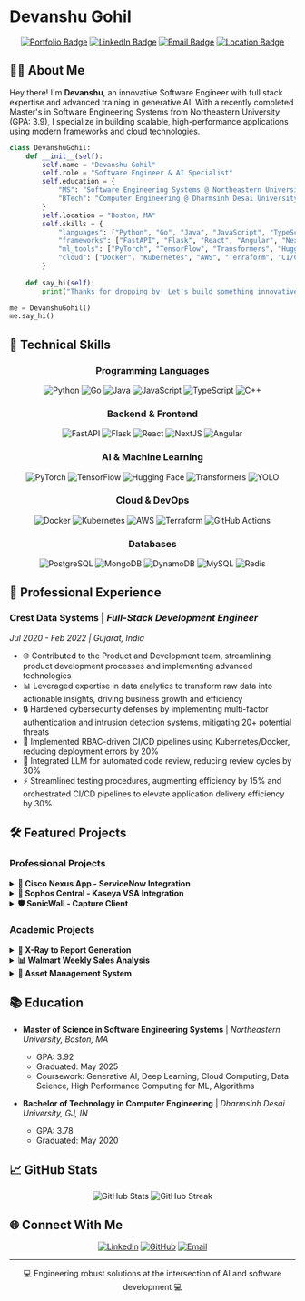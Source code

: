 # Devanshu Gohil

<div align="center">
  
[![Portfolio Badge](https://img.shields.io/badge/Portfolio-Devanshu-blueviolet?style=for-the-badge)](https://github.com/devanshugohil)
[![LinkedIn Badge](https://img.shields.io/badge/LinkedIn-Connect-blue?style=for-the-badge&logo=linkedin)](https://www.linkedin.com/in/devanshugohil/)
[![Email Badge](https://img.shields.io/badge/Email-Contact-red?style=for-the-badge&logo=gmail)](mailto:devanshu196@gmail.com)
[![Location Badge](https://img.shields.io/badge/Location-Boston,%20MA-green?style=for-the-badge&logo=google-maps)](https://goo.gl/maps/Boston)

</div>

## 👨‍💻 About Me

Hey there! I'm **Devanshu**, an innovative Software Engineer with full stack expertise and advanced training in generative AI. With a recently completed Master's in Software Engineering Systems from Northeastern University (GPA: 3.9), I specialize in building scalable, high-performance applications using modern frameworks and cloud technologies.

```python
class DevanshuGohil:
    def __init__(self):
        self.name = "Devanshu Gohil"
        self.role = "Software Engineer & AI Specialist"
        self.education = {
            "MS": "Software Engineering Systems @ Northeastern University (GPA: 3.9, 2025)",
            "BTech": "Computer Engineering @ Dharmsinh Desai University (GPA: 3.78, 2020)"
        }
        self.location = "Boston, MA"
        self.skills = {
            "languages": ["Python", "Go", "Java", "JavaScript", "TypeScript", "C++"],
            "frameworks": ["FastAPI", "Flask", "React", "Angular", "NextJS"],
            "ml_tools": ["PyTorch", "TensorFlow", "Transformers", "Hugging Face"],
            "cloud": ["Docker", "Kubernetes", "AWS", "Terraform", "CI/CD"]
        }
        
    def say_hi(self):
        print("Thanks for dropping by! Let's build something innovative together.")

me = DevanshuGohil()
me.say_hi()
```

## 🚀 Technical Skills

<div align="center">

### Programming Languages
![Python](https://img.shields.io/badge/Python-3776AB?style=for-the-badge&logo=python&logoColor=white)
![Go](https://img.shields.io/badge/Go-00ADD8?style=for-the-badge&logo=go&logoColor=white)
![Java](https://img.shields.io/badge/Java-ED8B00?style=for-the-badge&logo=openjdk&logoColor=white)
![JavaScript](https://img.shields.io/badge/JavaScript-F7DF1E?style=for-the-badge&logo=javascript&logoColor=black)
![TypeScript](https://img.shields.io/badge/TypeScript-007ACC?style=for-the-badge&logo=typescript&logoColor=white)
![C++](https://img.shields.io/badge/C%2B%2B-00599C?style=for-the-badge&logo=c%2B%2B&logoColor=white)

### Backend & Frontend
![FastAPI](https://img.shields.io/badge/FastAPI-009688?style=for-the-badge&logo=fastapi&logoColor=white)
![Flask](https://img.shields.io/badge/Flask-000000?style=for-the-badge&logo=flask&logoColor=white)
![React](https://img.shields.io/badge/React-20232A?style=for-the-badge&logo=react&logoColor=61DAFB)
![NextJS](https://img.shields.io/badge/Next.js-000000?style=for-the-badge&logo=next.js&logoColor=white)
![Angular](https://img.shields.io/badge/Angular-DD0031?style=for-the-badge&logo=angular&logoColor=white)

### AI & Machine Learning
![PyTorch](https://img.shields.io/badge/PyTorch-EE4C2C?style=for-the-badge&logo=pytorch&logoColor=white)
![TensorFlow](https://img.shields.io/badge/TensorFlow-FF6F00?style=for-the-badge&logo=tensorflow&logoColor=white)
![Hugging Face](https://img.shields.io/badge/Hugging%20Face-FFBF00?style=for-the-badge)
![Transformers](https://img.shields.io/badge/Transformers-409EFF?style=for-the-badge)
![YOLO](https://img.shields.io/badge/YOLO-00FFFF?style=for-the-badge)

### Cloud & DevOps
![Docker](https://img.shields.io/badge/Docker-2496ED?style=for-the-badge&logo=docker&logoColor=white)
![Kubernetes](https://img.shields.io/badge/Kubernetes-326CE5?style=for-the-badge&logo=kubernetes&logoColor=white)
![AWS](https://img.shields.io/badge/AWS-232F3E?style=for-the-badge&logo=amazon-aws&logoColor=white)
![Terraform](https://img.shields.io/badge/Terraform-623CE4?style=for-the-badge&logo=terraform&logoColor=white)
![GitHub Actions](https://img.shields.io/badge/GitHub%20Actions-2088FF?style=for-the-badge&logo=github-actions&logoColor=white)

### Databases
![PostgreSQL](https://img.shields.io/badge/PostgreSQL-316192?style=for-the-badge&logo=postgresql&logoColor=white)
![MongoDB](https://img.shields.io/badge/MongoDB-4EA94B?style=for-the-badge&logo=mongodb&logoColor=white)
![DynamoDB](https://img.shields.io/badge/DynamoDB-4053D6?style=for-the-badge&logo=amazon-dynamodb&logoColor=white)
![MySQL](https://img.shields.io/badge/MySQL-00000F?style=for-the-badge&logo=mysql&logoColor=white)
![Redis](https://img.shields.io/badge/Redis-DC382D?style=for-the-badge&logo=redis&logoColor=white)

</div>

## 💼 Professional Experience

### Crest Data Systems | *Full-Stack Development Engineer*
*Jul 2020 - Feb 2022 | Gujarat, India*

- 🌐 Contributed to the Product and Development team, streamlining product development processes and implementing advanced technologies
- 📊 Leveraged expertise in data analytics to transform raw data into actionable insights, driving business growth and efficiency
- 🔒 Hardened cybersecurity defenses by implementing multi-factor authentication and intrusion detection systems, mitigating 20+ potential threats
- 🚀 Implemented RBAC-driven CI/CD pipelines using Kubernetes/Docker, reducing deployment errors by 20%
- 🧠 Integrated LLM for automated code review, reducing review cycles by 30%
- ⚡ Streamlined testing procedures, augmenting efficiency by 15% and orchestrated CI/CD pipelines to elevate application delivery efficiency by 30%

## 🛠️ Featured Projects

### Professional Projects

<details>
<summary><b>📡 Cisco Nexus App - ServiceNow Integration</b></summary>

#### Technologies: FastAPI, ReactJS, PostgreSQL, Terraform
- Developed and deployed a FastAPI-based service integrating Cisco Nexus App with ServiceNow
- Enhanced automation and visibility across IT infrastructure
- Optimized database queries in PostgreSQL, reducing data retrieval time by 35%
- Implemented role-based access control (RBAC) ensuring secure API interactions
- Streamlined infrastructure provisioning with Terraform

#### [View Project](https://dcappcenter.cisco.com/nexus-dashboard-connector-for-servicenow.html)
</details>

<details>
<summary><b>🔐 Sophos Central - Kaseya VSA Integration</b></summary>

#### Technologies: Flask, ReactJS, DynamoDB, Docker, Kubernetes, GitHub Actions
- Led backend development in Flask and integrated it with DynamoDB for scalable storage
- Developed containerized services using Docker and orchestrated deployments via Kubernetes clusters
- Built GitHub Actions pipelines for automated testing and environment-specific deployments
- Designed React-based dashboards to visualize threat detection metrics, slashing incident resolution time by 40%

#### [View Project](https://www.sophos.com/en-us/marketplace/kaseya)
</details>

<details>
<summary><b>🛡️ SonicWall - Capture Client</b></summary>

#### Technologies: ReactJS, Redux, React Hooks
- Developed real-time data visualization tools, enhancing security insights and user engagement
- Revitalized user-facing web pages using ReactJS, improving load times by 25% and responsiveness by 20%
- Crafted and integrated over 25 reusable UI components, reducing development time by 25%
- Ensured uniform design elements across the application for consistent user experience

#### [View Project](https://www.sonicwall.com/products/endpoint-security/capture-client)
</details>

### Academic Projects


<details>
<summary><b>🏥 X-Ray to Report Generation</b></summary>

#### Technologies: PyTorch, Transformers, CNN, Vision Transformer, GPT-2, NLTK
- Implemented an automated system for generating diagnostic reports from chest X-ray images using two approaches:
  - CNN + Text Transformer (DenseNet-GPT2)
  - Vision Transformer + LLM (Swin Vision Transformer -GPT)
- Leveraged the Indiana University Chest X-ray Dataset with 7,470+ images and paired radiological reports
- Achieved BLEU-4 scores of 0.136 (DenseNet-GPT2) and 0.152 (Swin-GPT) for report generation
- Employed advanced evaluation metrics including BLEU, ROUGE, and clinical accuracy assessment
- Demonstrated practical applications for reducing radiologist workload and improving healthcare efficiency

#### [View Project](https://github.com/DevanshuGohil/CSYE-7374-X-Ray-to-Report-Generation)
</details>

<details>
<summary><b>📊 Walmart Weekly Sales Analysis</b></summary>

#### Technologies: NumPy, Pandas, PyMC, Matplotlib, Scikit-Learn
- Examined Walmart sales data across 45 stores over a three-year span
- Rendered data trends and patterns with Matplotlib and Seaborn
- Forecasted peak weekly sales periods using the PyMC gamma distribution model
- Architected a predictive model employing Random Forest and Linear Regression
</details>

<details>
<summary><b>💼 Asset Management System</b></summary>

#### Technologies: Python FastAPI, Angular, PostgreSQL, Docker
- Built a comprehensive asset management software suite
- Decreased asset search times by 40% and improved data accessibility
- Refined asset scheduling and tracking, diminishing asset downtime by 30%
- Directed Docker deployment within a three-tier architecture
</details>

## 📚 Education

- **Master of Science in Software Engineering Systems** | *Northeastern University, Boston, MA*
  - GPA: 3.92
  - Graduated: May 2025
  - Coursework: Generative AI, Deep Learning, Cloud Computing, Data Science, High Performance Computing for ML, Algorithms

- **Bachelor of Technology in Computer Engineering** | *Dharmsinh Desai University, GJ, IN*
  - GPA: 3.78
  - Graduated: May 2020

## 📈 GitHub Stats

<div align="center">
  <img src="https://github-readme-stats.vercel.app/api?username=devanshugohil&show_icons=true&theme=radical" alt="GitHub Stats" />
  <img src="https://github-readme-streak-stats.herokuapp.com/?user=devanshugohil&theme=radical" alt="GitHub Streak" />
</div>

## 🌐 Connect With Me

<div align="center">
  
[![LinkedIn](https://img.shields.io/badge/LinkedIn-0077B5?style=for-the-badge&logo=linkedin&logoColor=white)](https://www.linkedin.com/in/devanshugohil/)
[![GitHub](https://img.shields.io/badge/GitHub-100000?style=for-the-badge&logo=github&logoColor=white)](https://github.com/devanshugohil)
[![Email](https://img.shields.io/badge/Email-D14836?style=for-the-badge&logo=gmail&logoColor=white)](mailto:devanshu196@gmail.com)

</div>

---

<div align="center">
  <p>💻 Engineering robust solutions at the intersection of AI and software development 💻</p>
</div>
